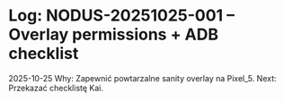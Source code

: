 # Log: NODUS-20251025-001 – Overlay permissions + ADB checklist

2025-10-25 Why: Zapewnić powtarzalne sanity overlay na Pixel_5. Next: Przekazać checklistę Kai.

